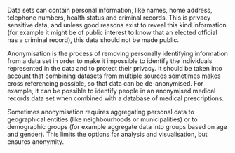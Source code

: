 Data sets can contain personal information, like names, home address, telephone numbers, health status and criminal records. This is privacy sensitive data, and unless good reasons exist to reveal this kind information (for example it might be of public interest to know that an elected official has a criminal record), this data should not be made public.

Anonymisation is the process of removing personally identifying information from a data set in order to make it impossible to identify the individuals represented in the data and to protect their privacy. It should be taken into account that combining datasets from multiple sources sometimes makes cross referencing possible, so that data can be de-anonymised. For example, it can be possible to identify people in an anonymised medical records data set when combined with a database of medical prescriptions.

Sometimes anonymisation requires aggregating personal data to geographical entities (like neighbourhoods or municipalities) or to demographic groups (for example aggregate data into groups based on age and gender). This limits the options for analysis and visualisation, but ensures anonymity.